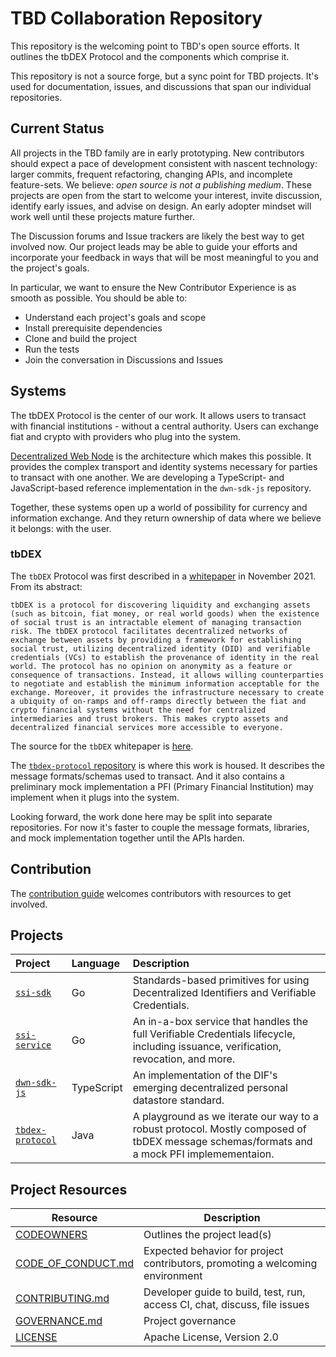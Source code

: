 # TBD Collaboration Repository

This repository is the welcoming point to TBD's open source efforts. It outlines 
the tbDEX Protocol and the components which comprise it. 

This repository is not a source forge, but a sync point for TBD projects. It's
used for documentation, issues, and discussions that span our individual repositories.

## Current Status

All projects in the TBD family are in early prototyping. New contributors should 
expect a pace of development consistent with nascent technology: larger commits, 
frequent refactoring, changing APIs, and incomplete feature-sets. We believe: _open source
is not a publishing medium_. These projects are open from the start to welcome your
interest, invite discussion, identify early issues, and advise on design. An early
adopter mindset will work well until these projects mature further.

The Discussion forums and Issue trackers are likely the best way to get involved now. Our
project leads may be able to guide your efforts and incorporate your feedback in ways that
will be most meaningful to you and the project's goals.

In particular, we want to ensure the New Contributor Experience is as smooth as possible.
You should be able to:

* Understand each project's goals and scope
* Install prerequisite dependencies
* Clone and build the project
* Run the tests
* Join the conversation in Discussions and Issues

## Systems

The tbDEX Protocol is the center of our work. It allows users to transact
with financial institutions - without a central authority. Users can 
exchange fiat and crypto with providers who plug into the system. 

[Decentralized Web Node](https://identity.foundation/decentralized-web-node/spec/) is 
the architecture which makes this possible. It provides
the complex transport and identity systems necessary for parties to transact with one
another. We are developing a TypeScript- and JavaScript-based reference 
implementation in the `dwn-sdk-js` repository.

Together, these systems open up a world of possibility for currency and information
exchange. And they return ownership of data where we believe it belongs:
with the user.

### tbDEX

The `tbDEX` Protocol was first described in a [whitepaper](https://tbdex.io/whitepaper.pdf)
in November 2021. From its abstract:

```
tbDEX is a protocol for discovering liquidity and exchanging assets (such as bitcoin, fiat money, or real world goods) when the existence of social trust is an intractable element of managing transaction risk. The tbDEX protocol facilitates decentralized networks of exchange between assets by providing a framework for establishing social trust, utilizing decentralized identity (DID) and verifiable credentials (VCs) to establish the provenance of identity in the real world. The protocol has no opinion on anonymity as a feature or consequence of transactions. Instead, it allows willing counterparties to negotiate and establish the minimum information acceptable for the exchange. Moreover, it provides the infrastructure necessary to create a ubiquity of on-ramps and off-ramps directly between the fiat and crypto financial systems without the need for centralized intermediaries and trust brokers. This makes crypto assets and decentralized financial services more accessible to everyone.
```

The source for the `tbDEX` whitepaper is [here](https://github.com/TBD54566975/tbdex-whitepaper).

The [`tbdex-protocol` repository](https://github.com/TBD54566975/tbdex-protocol) is where
this work is housed. It describes the message formats/schemas used to transact. And it also
contains a preliminary mock implementation a PFI (Primary Financial Institution) may 
implement when it plugs into the system.

Looking forward, the work done here may be split into separate repositories. For now it's 
faster to couple the message formats, libraries, and mock implementation together until
the APIs harden.

## Contribution

The [contribution guide](./CONTRIBUTING.md) welcomes contributors with resources to get involved.

## Projects

| Project                                                           | Language   | Description                                                                                                                               |
|:------------------------------------------------------------------|:-----------|:------------------------------------------------------------------------------------------------------------------------------------------|
| [`ssi-sdk`](https://github.com/TBD54566975/ssi-sdk)               | Go         | Standards-based primitives for using Decentralized Identifiers and Verifiable Credentials.                                                |
| [`ssi-service`](https://github.com/TBD54566975/ssi-service)       | Go         | An in-a-box service that handles the full Verifiable Credentials lifecycle, including issuance, verification, revocation, and more.       |
| [`dwn-sdk-js`](https://github.com/TBD54566975/dwn-sdk-js)         | TypeScript | An implementation of the DIF's emerging decentralized personal datastore standard.                                                        |
| [`tbdex-protocol`](https://github.com/TBD54566975/tbdex-protocol) | Java       | A playground as we iterate our way to a robust protocol. Mostly composed of tbDEX message schemas/formats and a mock PFI implemementaion. |

## Project Resources

| Resource                                   | Description                                                                   |
|--------------------------------------------|-------------------------------------------------------------------------------|
| [CODEOWNERS](./CODEOWNERS)                 | Outlines the project lead(s)                                                  |
| [CODE_OF_CONDUCT.md](./CODE_OF_CONDUCT.md) | Expected behavior for project contributors, promoting a welcoming environment |
| [CONTRIBUTING.md](./CONTRIBUTING.md)       | Developer guide to build, test, run, access CI, chat, discuss, file issues    |
| [GOVERNANCE.md](./GOVERNANCE.md)           | Project governance                                                            |
| [LICENSE](./LICENSE)                       | Apache License, Version 2.0                                                   |
